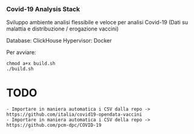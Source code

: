 ### Covid-19 Analysis Stack

Sviluppo ambiente analisi flessibile e veloce per analisi Covid-19 (Dati su malattia e distribuzione / erogazione vaccini)

Database: ClickHouse
Hypervisor: Docker 

Per avviare:

```
chmod a+x build.sh
./build.sh
```

# TODO

    - Importare in maniera automatica i CSV dalla repo -> https://github.com/italia/covid19-opendata-vaccini
    - Importare in maniera automatica i CSV della repo -> https://github.com/pcm-dpc/COVID-19
    